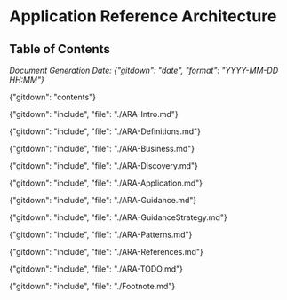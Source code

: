 # Application Reference Architecture


## Table of Contents
*Document Generation Date: {"gitdown": "date", "format": "YYYY-MM-DD HH:MM"}*

{"gitdown": "contents"}

{"gitdown": "include", "file": "./ARA-Intro.md"}

{"gitdown": "include", "file": "./ARA-Definitions.md"}

{"gitdown": "include", "file": "./ARA-Business.md"}

{"gitdown": "include", "file": "./ARA-Discovery.md"}

{"gitdown": "include", "file": "./ARA-Application.md"}

{"gitdown": "include", "file": "./ARA-Guidance.md"}

{"gitdown": "include", "file": "./ARA-GuidanceStrategy.md"}

{"gitdown": "include", "file": "./ARA-Patterns.md"}

{"gitdown": "include", "file": "./ARA-References.md"}

{"gitdown": "include", "file": "./ARA-TODO.md"}

{"gitdown": "include", "file": "./Footnote.md"}
